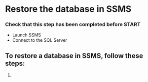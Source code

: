 Restore the database in SSMS
============
### Check that this step has been completed before START
- Launch SSMS
- Connect to the SQL Server

## To restore a database in SSMS, follow these steps:
1.
